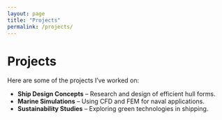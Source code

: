 ```yaml
---
layout: page
title: "Projects"
permalink: /projects/
---
```


# Projects

Here are some of the projects I’ve worked on:

- **Ship Design Concepts** – Research and design of efficient hull forms.
- **Marine Simulations** – Using CFD and FEM for naval applications.
- **Sustainability Studies** – Exploring green technologies in shipping.
